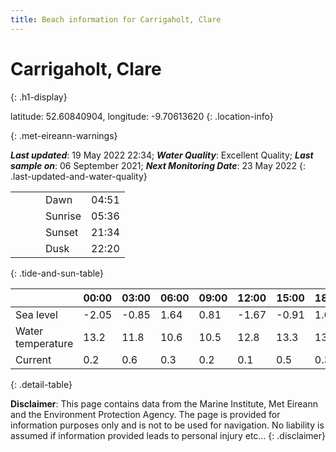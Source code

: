 ```yaml
---
title: Beach information for Carrigaholt, Clare
---
```

# Carrigaholt, Clare 
{: .h1-display}

latitude: 52.60840904, longitude: -9.70613620
{: .location-info}


{: .met-eireann-warnings}

___Last updated___: 19 May 2022 22:34; ___Water Quality___: Excellent Quality;
___Last sample on___: 06 September 2021; ___Next Monitoring Date___: 23 May 2022
{: .last-updated-and-water-quality}

|   |   |   |   |   |
|---|---|---|---|---|
|   |   |   | Dawn  | 04:51 |
|   |   |   | Sunrise  | 05:36 |
|   |   |   | Sunset  | 21:34 |
|   |   |   | Dusk  | 22:20 |
{: .tide-and-sun-table}

<div></div>

| | 00:00 | 03:00 | 06:00 | 09:00 | 12:00 | 15:00 | 18:00 | 21:00 |
|---|---|---|---|---|---|---|---|---|
| Sea level | -2.05 | -0.85 | 1.64 | 0.81| -1.67 | -0.91 | 1.62 | 1.18 |
| Water temperature | 13.2 | 11.8 | 10.6 | 10.5 | 12.8 | 13.3 | 13.6 | 13.4 |
| Current | 0.2 | 0.6 | 0.3 | 0.2 | 0.1| 0.5 | 0.3 | 0.3 |
{: .detail-table}

__Disclaimer__: This page contains data from the Marine Institute,
Met Eireann and the Environment Protection Agency. The page is provided for
information purposes only and is not to be used for navigation. No liability
is assumed if information provided leads to personal injury etc...
{: .disclaimer}